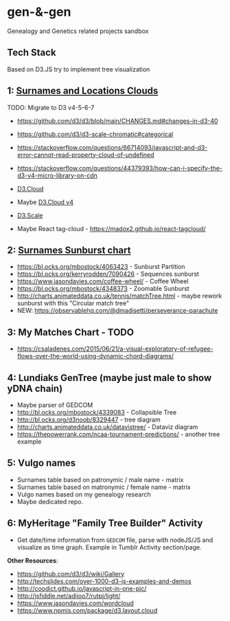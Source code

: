 # gen-&-gen #
Genealogy and Genetics related projects sandbox

## Tech Stack
Based on D3.JS try to implement tree visualization

## 1: [Surnames and Locations Clouds](https://alundiak.github.io/gen-and-gen/clouds)

TODO: Migrate to D3 v4-5-6-7 
- https://github.com/d3/d3/blob/main/CHANGES.md#changes-in-d3-40
- https://github.com/d3/d3-scale-chromatic#categorical
- https://stackoverflow.com/questions/66714093/javascript-and-d3-error-cannot-read-property-cloud-of-undefined
- https://stackoverflow.com/questions/44379393/how-can-i-specify-the-d3-v4-micro-library-on-cdn

- [D3.Cloud](https://github.com/jasondavies/d3-cloud)
- Maybe [D3.Cloud v4](https://www.npmjs.com/package/d3-v4-cloud)
- [D3.Scale](https://github.com/d3/d3-scale)
- Maybe React tag-cloud - https://madox2.github.io/react-tagcloud/

## 2: [Surnames Sunburst chart](https://alundiak.github.io/gen-and-gen/sunburst)
- https://bl.ocks.org/mbostock/4063423 - Sunburst Partition
- https://bl.ocks.org/kerryrodden/7090426 - Sequences sunburst
- https://www.jasondavies.com/coffee-wheel/ - Coffee Wheel
- https://bl.ocks.org/mbostock/4348373 - Zoomable Sunburst
- http://charts.animateddata.co.uk/tennis/matchTree.html - maybe rework sunburst with this "Circular match tree"
- NEW: https://observablehq.com/@dmadisetti/perseverance-parachute

## 3: My Matches Chart - TODO
- https://csaladenes.com/2015/06/21/a-visual-exploratory-of-refugee-flows-over-the-world-using-dynamic-chord-diagrams/

## 4: Lundiaks GenTree  (maybe just male to show yDNA chain)
- Maybe parser of GEDCOM
- http://bl.ocks.org/mbostock/4339083 - Collapsible Tree
- http://bl.ocks.org/d3noob/8329447 - tree diagram
- http://charts.animateddata.co.uk/datavistree/ - Dataviz diagram
- https://thepowerrank.com/ncaa-tournament-predictions/ - another tree example

## 5: Vulgo names
- Surnames table based on patronymic / male name - matrix
- Surnames table based on matronymic / female name - matrix
- Vulgo names based on my genealogy research
- Maybe dedicated repo.

## 6: MyHeritage "Family Tree Builder" Activity
- Get date/time information from `GEDCOM` file, parse with nodeJS/JS and visualize as time graph. Example in Tumblr Activity section/page.


**Other Resources**:
- https://github.com/d3/d3/wiki/Gallery
- http://techslides.com/over-1000-d3-js-examples-and-demos
- http://coodict.github.io/javascript-in-one-pic/
- http://jsfiddle.net/adiioo7/rutpj/light/
- https://www.jasondavies.com/wordcloud
- https://www.npmjs.com/package/d3.layout.cloud
